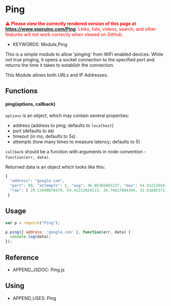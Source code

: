 <!--- Copyright (c) 2016 MrTimcakes. See the file LICENSE for copying permission. -->
Ping
=============

<span style="color:red">:warning: **Please view the correctly rendered version of this page at https://www.espruino.com/Ping**. Links, lists, videos, search, and other features will not work correctly when viewed on GitHub.</span>

* KEYWORDS: Module,Ping

This is a simple module to allow 'pinging' from WiFi enabled devices. While not
true pinging, it opens a socket connection to the specified port and returns the
time it takes to establish the connection.

This Module allows both URLs and IP Addresses.


Functions
----------

#### ping(options, callback)

```options``` is an object, which may contain several properties:

* address (address to ping; defaults to ```localhost```)
* port (defaults to ```80```)
* timeout (in ms; defaults to 5s)
* attempts (how many times to measure latency; defaults to 5)

```callback``` should be a function with arguments in node convention - ```function(err, data)```.

Returned data is an object which looks like this:

```javascript
{
  "address": "google.com",
  "port": 80, "attempts": 5, "avg": 36.86366081237, "max": 54.41212654113, "min": 29.13498878479,
  "raw": [ 29.13498878479, 54.41212654113, 34.74617004394, 32.61685371398, 33.40816497802 ]
 }
```

Usage
----------

```javascript
var p = require("Ping");

p.ping({ address: 'google.com' }, function(err, data) {
  console.log(data);
});
```

Reference
----------

 * APPEND_JSDOC: Ping.js

 Using
-----

  * APPEND_USES: Ping
